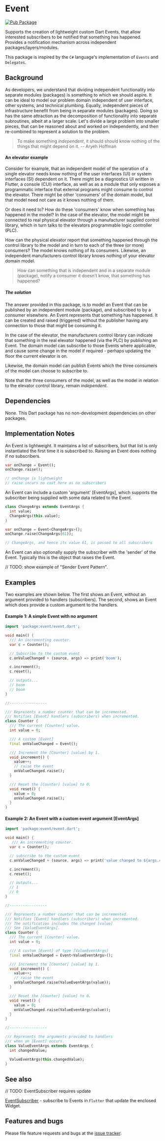 # Event

[![Pub Package](https://img.shields.io/pub/v/event.svg?style=flat-square)](https://pub.dev/packages/event)

Supports the creation of lightweight custom Dart Events, that allow interested subscribers to be notified that something has happened. Provides a notification mechanism across independent packages/layers/modules.

This package is inspired by the `C#` language's implementation of `Events` and `Delegates`.

## Background

As developers, we understand that dividing independent functionality into separate modules (packages) is something to which we should aspire.  It can be ideal to model our problem domain independent of user interface, other systems, and technical plumbing. Equally, independent pieces of infrastructure benefit from being in separate modules (packages). Doing so has the same attraction as the decomposition of functionality into separate subroutines, albeit at a larger scale. Let's divide a large problem into smaller pieces, that can be reasoned about and worked on independently, and then re-combined to represent a solution to the problem.

> To make something *independent*, it should should know nothing of the things that might depend on it. -- Aryeh Hoffman

#### An elevator example

Consider for example, that an independent model of the operation of a single elevator needs know nothing of the user interfaces (UI) or system interfaces (SI) dependent on it.  There might be a diagnostics UI written in Flutter, a console (CUI) interface, as well as as a module that only exposes a programmatic interface that external programs might consume to control the elevator. There might be other 'consumers' of the domain model, but that model need not care as it knows nothing of them.

Or does it need to? How do these 'consumers' know when something has happened in the model?  In the case of the elevator, the model might be connected to real physical elevator through a manufacturer supplied control library, which in turn talks to the elevators programmable logic controller (PLC).

How can the physical elevator report that something happened through the control library to the model and in turn to each of the three (or more) consumers? The model knows nothing of its consumers. Likewise, an independent manufacturers control library knows nothing of your elevator domain model.

> How can something that is independent and in a separate module (package), notify a consumer it doesn't know, that something has happened?

##### The solution

The answer provided in this package, is to model an Event that can be published by an independent module (package), and subscribed to by a consumer elsewhere.  An Event represents that something has happened. It can be created and raised (triggered) without the publisher having any connection to those that might be consuming it.

In the case of the elevator, the manufacturers control library can indicate that something in the real elevator happened (via the PLC) by publishing an Event. The domain model can subscribe to those Events where applicable, and cause some change in the model if required - perhaps updating the floor the current elevator is on.

Likewise, the domain model can publish Events which the three consumers of the model can choose to subscribe to.

Note that the three consumers of the model, as well as the model in relation to the elevator control library, remain *independent*.

## Dependencies

None. This Dart package has no non-development dependencies on other packages.

## Implementation Notes

An Event is lightweight. It maintains a list of subscribers, but that list is only instantiated the first time it is subscribed to.  Raising an Event does nothing if no subscribers.

```dart
var onChange = Event();
onChange.raise();

// onChange is lightweight
// raise incurs no cost here as no subscribers
```

An Event can include a custom 'argument' [EventArgs], which supports the subscriber being supplied with some data related to the Event.

```dart
class ChangeArgs extends EventArgs {
  int value;
  ChangeArgs(this.value);
}

var onChange = Event<ChangeArgs>();
onChange.raise(ChangeArgs(61));

// ChangeArgs, and hence its value 61, is passed to all subscribers
```

An Event can also optionally supply the subscriber with the 'sender' of the Event. Typically this is the object that raises the Event.

// TODO: show example of "Sender Event Pattern".

## Examples

Two examples are shown below. The first shows an Event, without an argument provided to handlers (subscribers). The second, shows an Event which does provide a custom argument to the handlers.


#### Example 1: A simple Event with no argument

```dart
import 'package:event/event.dart';

void main() {
  /// An incrementing counter.
  var c = Counter();

  // Subscribe to the custom event
  c.onValueChanged + (source, args) => print('boom');

  c.increment();
  c.reset();

  // outputs...
  // boom
  // boom
}

//-----------------

/// Represents a number counter that can be incremented.
/// Notifies [Event] handlers (subscribers) when incremented.
class Counter {
  /// The current [Counter] value.
  int value = 0;

  /// A custom [Event]
  final onValueChanged = Event();

  /// Increment the [Counter] [value] by 1.
  void increment() {
    value++;
    // raise the event
    onValueChanged.raise();
  }

  /// Reset the [Counter] [value] to 0.
  void reset() {
    value = 0;
    onValueChanged.raise();
  }
}
```

#### Example 2: An Event with a custom event argument [EventArgs]

```dart
import 'package:event/event.dart';

void main() {
   /// An incrementing counter.
  var c = Counter();

  // subscribe to the custom event
  c.onValueChanged + (source, args) => print('value changed to ${args.changedValue}');

  c.increment();
  c.reset();

  // outputs...
  // 1
  // 0
}

//-----------------

/// Represents a number counter that can be incremented.
/// Notifies [Event] handlers (subscribers) when incremented.
/// The notification includes the changed [value]
/// See [ValueEventArgs].
class Counter {
  /// The current [Counter] value.
  int value = 0;

  /// A custom [Event] of type [ValueEventArgs]
  final onValueChanged = Event<ValueEventArgs>();

  /// Increment the [Counter] [value] by 1.
  void increment() {
    value++;
    // raise the event
    onValueChanged.raise(ValueEventArgs(value));
  }

  /// Reset the [Counter] [value] to 0.
  void reset() {
    value = 0;
    onValueChanged.raise(ValueEventArgs(value));
  }
}

//-----------------

/// Represents the arguments provided to handlers
/// when an [Event] occurs.
class ValueEventArgs extends EventArgs {
  int changedValue;

  ValueEventArgs(this.changedValue);
}
```

## See also

// TODO: EventSubscriber requires update

[EventSubscriber][eventsubscriber] - subscribe to Events in `Flutter` that update the enclosed Widget.

## Features and bugs

Please file feature requests and bugs at the [issue tracker][tracker].

[eventsubscriber]: https://pub.dev/packages/eventsubscriber
[tracker]: https://github.com/aryehof/dart-event/issues

